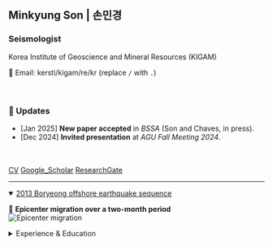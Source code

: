 ## Minkyung Son | 손민경
### Seismologist
Korea Institute of Geoscience and Mineral Resources (KIGAM)  

📧 Email: kersti/kigam/re/kr (replace `/` with `.`)  
<br><br>

### 🔹 Updates
- [Jan 2025] **New paper accepted** in *BSSA* (Son and Chaves, in press).
- [Dec 2024] **Invited presentation** at *AGU Fall Meeting 2024*.
<br><br><br>

[CV](http://)
[Google_Scholar](https://scholar.google.com/citations?user=3ssY-5gAAAAJ&hl=en)
[ResearchGate](https://www.researchgate.net/profile/Minkyung-Son?ev=hdr_xprf)
<br>


---
<details open>
  <summary><u>2013 Boryeong offshore earthquake sequence</u></summary>

📍 **Epicenter migration over a two-month period**<br>
  ![Epicenter migration](https://static-content.springer.com/esm/art%3A10.1007%2Fs12303-014-0038-2/MediaObjects/12303_2014_38_MOESM1_ESM.gif)
  
</details>


<details>
  <summary>Experience & Education</summary>

💼 **Experience**
- Principal Researcher, KIGAM, Jan 2025 – Present  
- Senior Researcher, KIGAM, Jan 2017 – Dec 2024
  *(including parental leave: May 2017 – Aug 2018, Sep 2021 – Apr 2022)*  
- Researcher, KIGAM, Dec 2010 – Dec 2016

🎓 **Education**
- Ph.D. in Geophysics, Seoul National University, Aug 2016  
- M.S. in Geophysics, Seoul National University, Feb 2011  
- B.S. in Energy Resources Engineering, Seoul National University, Feb 2009  
- Exchange Student, Osaka University, Apr – Aug 2008 

</details>
<br><br><br>






